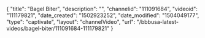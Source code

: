 {
    "title": "Bagel Biter",
    "description": "",
    "channelid": "111091684",
    "videoid": "111179821",
    "date_created": "1502923252",
    "date_modified": "1504049177",
    "type": "captivate",
    "layout": "channelVideo",
    "url": "\/bbbusa-latest-videos\/bagel-biter\/111091684-111179821"
}